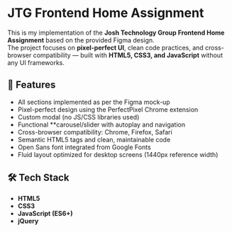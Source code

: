 # JTG Frontend Home Assignment

This is my implementation of the **Josh Technology Group Frontend Home Assignment** based on the provided Figma design.  
The project focuses on **pixel-perfect UI**, clean code practices, and cross-browser compatibility — built with **HTML5, CSS3, and JavaScript** without any UI frameworks.

## 🚀 Features
- All sections implemented as per the Figma mock-up
- Pixel-perfect design using the PerfectPixel Chrome extension
- Custom modal (no JS/CSS libraries used)
- Functional **carousel/slider with autoplay and navigation
- Cross-browser compatibility: Chrome, Firefox, Safari
- Semantic HTML5 tags and clean, maintainable code
- Open Sans font integrated from Google Fonts
- Fluid layout optimized for desktop screens (1440px reference width)

## 🛠 Tech Stack
- **HTML5**
- **CSS3**
- **JavaScript (ES6+)**
- **jQuery**
